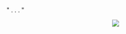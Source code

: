 " . . . "
<p align="center">
<img src="https://media.discordapp.net/attachments/1123323013681643580/1360819121528508646/Untitled70_20250412222757.png?ex=67fdd291&is=67fc8111&hm=a546c70cc33d546b8843bff464c62334eff5fb1c74171e1ee344ff9c22705459&=&format=webp&quality=lossless&width=1752&height=1238"/>
</p>
